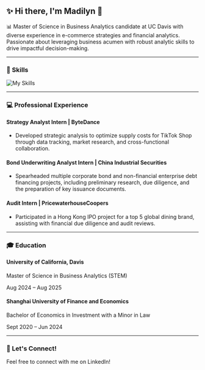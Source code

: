 ## ✨ Hi there, I'm Madilyn 👋

📊 Master of Science in Business Analytics candidate at UC Davis with diverse experience in e-commerce strategies and financial analytics. Passionate about leveraging business acumen with robust analytic skills to drive impactful decision-making.

---

### 📌  Skills
![My Skills](https://go-skill-icons.vercel.app/api/icons?i=python,mysql,r,tableau,excel&theme=light)


---

### 💻  Professional Experience
#### Strategy Analyst Intern | ByteDance
*   Developed strategic analysis to optimize supply costs for TikTok Shop through data tracking, market research, and cross-functional collaboration.

#### Bond Underwriting Analyst Intern | China Industrial Securities
*   Spearheaded multiple corporate bond and non-financial enterprise debt financing projects, including preliminary research, due diligence, and the preparation of key issuance documents.

#### Audit Intern | PricewaterhouseCoopers
*   Participated in a Hong Kong IPO project for a top 5 global dining brand, assisting with financial due diligence and audit reviews.

---

### 🎓  Education
#### University of California, Davis
Master of Science in Business Analytics (STEM)

Aug 2024 – Aug 2025

#### Shanghai University of Finance and Economics
Bachelor of Economics in Investment with a Minor in Law

Sept 2020 – Jun 2024

---

### 🤝  Let's Connect!
Feel free to connect with me on LinkedIn!


